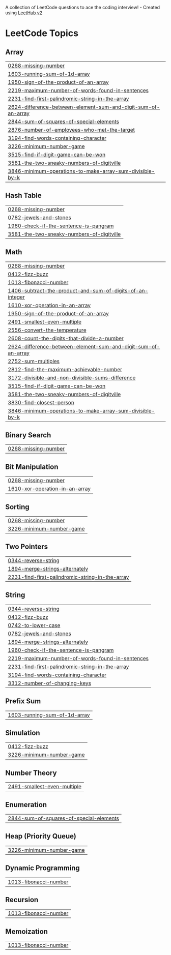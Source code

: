 A collection of LeetCode questions to ace the coding interview! - Created using [LeetHub v2](https://github.com/arunbhardwaj/LeetHub-2.0)
<!---LeetCode Topics Start-->
# LeetCode Topics
## Array
|  |
| ------- |
| [0268-missing-number](https://github.com/Darealnorbert/LeetCode/tree/master/0268-missing-number) |
| [1603-running-sum-of-1d-array](https://github.com/Darealnorbert/LeetCode/tree/master/1603-running-sum-of-1d-array) |
| [1950-sign-of-the-product-of-an-array](https://github.com/Darealnorbert/LeetCode/tree/master/1950-sign-of-the-product-of-an-array) |
| [2219-maximum-number-of-words-found-in-sentences](https://github.com/Darealnorbert/LeetCode/tree/master/2219-maximum-number-of-words-found-in-sentences) |
| [2231-find-first-palindromic-string-in-the-array](https://github.com/Darealnorbert/LeetCode/tree/master/2231-find-first-palindromic-string-in-the-array) |
| [2624-difference-between-element-sum-and-digit-sum-of-an-array](https://github.com/Darealnorbert/LeetCode/tree/master/2624-difference-between-element-sum-and-digit-sum-of-an-array) |
| [2844-sum-of-squares-of-special-elements](https://github.com/Darealnorbert/LeetCode/tree/master/2844-sum-of-squares-of-special-elements) |
| [2876-number-of-employees-who-met-the-target](https://github.com/Darealnorbert/LeetCode/tree/master/2876-number-of-employees-who-met-the-target) |
| [3194-find-words-containing-character](https://github.com/Darealnorbert/LeetCode/tree/master/3194-find-words-containing-character) |
| [3226-minimum-number-game](https://github.com/Darealnorbert/LeetCode/tree/master/3226-minimum-number-game) |
| [3515-find-if-digit-game-can-be-won](https://github.com/Darealnorbert/LeetCode/tree/master/3515-find-if-digit-game-can-be-won) |
| [3581-the-two-sneaky-numbers-of-digitville](https://github.com/Darealnorbert/LeetCode/tree/master/3581-the-two-sneaky-numbers-of-digitville) |
| [3846-minimum-operations-to-make-array-sum-divisible-by-k](https://github.com/Darealnorbert/LeetCode/tree/master/3846-minimum-operations-to-make-array-sum-divisible-by-k) |
## Hash Table
|  |
| ------- |
| [0268-missing-number](https://github.com/Darealnorbert/LeetCode/tree/master/0268-missing-number) |
| [0782-jewels-and-stones](https://github.com/Darealnorbert/LeetCode/tree/master/0782-jewels-and-stones) |
| [1960-check-if-the-sentence-is-pangram](https://github.com/Darealnorbert/LeetCode/tree/master/1960-check-if-the-sentence-is-pangram) |
| [3581-the-two-sneaky-numbers-of-digitville](https://github.com/Darealnorbert/LeetCode/tree/master/3581-the-two-sneaky-numbers-of-digitville) |
## Math
|  |
| ------- |
| [0268-missing-number](https://github.com/Darealnorbert/LeetCode/tree/master/0268-missing-number) |
| [0412-fizz-buzz](https://github.com/Darealnorbert/LeetCode/tree/master/0412-fizz-buzz) |
| [1013-fibonacci-number](https://github.com/Darealnorbert/LeetCode/tree/master/1013-fibonacci-number) |
| [1406-subtract-the-product-and-sum-of-digits-of-an-integer](https://github.com/Darealnorbert/LeetCode/tree/master/1406-subtract-the-product-and-sum-of-digits-of-an-integer) |
| [1610-xor-operation-in-an-array](https://github.com/Darealnorbert/LeetCode/tree/master/1610-xor-operation-in-an-array) |
| [1950-sign-of-the-product-of-an-array](https://github.com/Darealnorbert/LeetCode/tree/master/1950-sign-of-the-product-of-an-array) |
| [2491-smallest-even-multiple](https://github.com/Darealnorbert/LeetCode/tree/master/2491-smallest-even-multiple) |
| [2556-convert-the-temperature](https://github.com/Darealnorbert/LeetCode/tree/master/2556-convert-the-temperature) |
| [2608-count-the-digits-that-divide-a-number](https://github.com/Darealnorbert/LeetCode/tree/master/2608-count-the-digits-that-divide-a-number) |
| [2624-difference-between-element-sum-and-digit-sum-of-an-array](https://github.com/Darealnorbert/LeetCode/tree/master/2624-difference-between-element-sum-and-digit-sum-of-an-array) |
| [2752-sum-multiples](https://github.com/Darealnorbert/LeetCode/tree/master/2752-sum-multiples) |
| [2812-find-the-maximum-achievable-number](https://github.com/Darealnorbert/LeetCode/tree/master/2812-find-the-maximum-achievable-number) |
| [3172-divisible-and-non-divisible-sums-difference](https://github.com/Darealnorbert/LeetCode/tree/master/3172-divisible-and-non-divisible-sums-difference) |
| [3515-find-if-digit-game-can-be-won](https://github.com/Darealnorbert/LeetCode/tree/master/3515-find-if-digit-game-can-be-won) |
| [3581-the-two-sneaky-numbers-of-digitville](https://github.com/Darealnorbert/LeetCode/tree/master/3581-the-two-sneaky-numbers-of-digitville) |
| [3830-find-closest-person](https://github.com/Darealnorbert/LeetCode/tree/master/3830-find-closest-person) |
| [3846-minimum-operations-to-make-array-sum-divisible-by-k](https://github.com/Darealnorbert/LeetCode/tree/master/3846-minimum-operations-to-make-array-sum-divisible-by-k) |
## Binary Search
|  |
| ------- |
| [0268-missing-number](https://github.com/Darealnorbert/LeetCode/tree/master/0268-missing-number) |
## Bit Manipulation
|  |
| ------- |
| [0268-missing-number](https://github.com/Darealnorbert/LeetCode/tree/master/0268-missing-number) |
| [1610-xor-operation-in-an-array](https://github.com/Darealnorbert/LeetCode/tree/master/1610-xor-operation-in-an-array) |
## Sorting
|  |
| ------- |
| [0268-missing-number](https://github.com/Darealnorbert/LeetCode/tree/master/0268-missing-number) |
| [3226-minimum-number-game](https://github.com/Darealnorbert/LeetCode/tree/master/3226-minimum-number-game) |
## Two Pointers
|  |
| ------- |
| [0344-reverse-string](https://github.com/Darealnorbert/LeetCode/tree/master/0344-reverse-string) |
| [1894-merge-strings-alternately](https://github.com/Darealnorbert/LeetCode/tree/master/1894-merge-strings-alternately) |
| [2231-find-first-palindromic-string-in-the-array](https://github.com/Darealnorbert/LeetCode/tree/master/2231-find-first-palindromic-string-in-the-array) |
## String
|  |
| ------- |
| [0344-reverse-string](https://github.com/Darealnorbert/LeetCode/tree/master/0344-reverse-string) |
| [0412-fizz-buzz](https://github.com/Darealnorbert/LeetCode/tree/master/0412-fizz-buzz) |
| [0742-to-lower-case](https://github.com/Darealnorbert/LeetCode/tree/master/0742-to-lower-case) |
| [0782-jewels-and-stones](https://github.com/Darealnorbert/LeetCode/tree/master/0782-jewels-and-stones) |
| [1894-merge-strings-alternately](https://github.com/Darealnorbert/LeetCode/tree/master/1894-merge-strings-alternately) |
| [1960-check-if-the-sentence-is-pangram](https://github.com/Darealnorbert/LeetCode/tree/master/1960-check-if-the-sentence-is-pangram) |
| [2219-maximum-number-of-words-found-in-sentences](https://github.com/Darealnorbert/LeetCode/tree/master/2219-maximum-number-of-words-found-in-sentences) |
| [2231-find-first-palindromic-string-in-the-array](https://github.com/Darealnorbert/LeetCode/tree/master/2231-find-first-palindromic-string-in-the-array) |
| [3194-find-words-containing-character](https://github.com/Darealnorbert/LeetCode/tree/master/3194-find-words-containing-character) |
| [3312-number-of-changing-keys](https://github.com/Darealnorbert/LeetCode/tree/master/3312-number-of-changing-keys) |
## Prefix Sum
|  |
| ------- |
| [1603-running-sum-of-1d-array](https://github.com/Darealnorbert/LeetCode/tree/master/1603-running-sum-of-1d-array) |
## Simulation
|  |
| ------- |
| [0412-fizz-buzz](https://github.com/Darealnorbert/LeetCode/tree/master/0412-fizz-buzz) |
| [3226-minimum-number-game](https://github.com/Darealnorbert/LeetCode/tree/master/3226-minimum-number-game) |
## Number Theory
|  |
| ------- |
| [2491-smallest-even-multiple](https://github.com/Darealnorbert/LeetCode/tree/master/2491-smallest-even-multiple) |
## Enumeration
|  |
| ------- |
| [2844-sum-of-squares-of-special-elements](https://github.com/Darealnorbert/LeetCode/tree/master/2844-sum-of-squares-of-special-elements) |
## Heap (Priority Queue)
|  |
| ------- |
| [3226-minimum-number-game](https://github.com/Darealnorbert/LeetCode/tree/master/3226-minimum-number-game) |
## Dynamic Programming
|  |
| ------- |
| [1013-fibonacci-number](https://github.com/Darealnorbert/LeetCode/tree/master/1013-fibonacci-number) |
## Recursion
|  |
| ------- |
| [1013-fibonacci-number](https://github.com/Darealnorbert/LeetCode/tree/master/1013-fibonacci-number) |
## Memoization
|  |
| ------- |
| [1013-fibonacci-number](https://github.com/Darealnorbert/LeetCode/tree/master/1013-fibonacci-number) |
<!---LeetCode Topics End-->